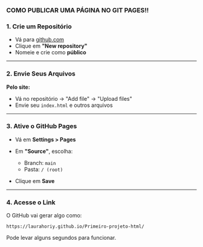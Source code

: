 ### COMO PUBLICAR UMA PÁGINA NO GIT PAGES!!


### 1. Crie um Repositório

* Vá para [github.com](https://github.com)
* Clique em **"New repository"**
* Nomeie e crie como **público**

---

### 2. Envie Seus Arquivos

**Pelo site:**

* Vá no repositório → "Add file" → "Upload files"
* Envie seu `index.html` e outros arquivos

 ---

### 3. Ative o GitHub Pages

* Vá em **Settings > Pages**
* Em **"Source"**, escolha:

  * Branch: `main`
  * Pasta: `/ (root)`
* Clique em **Save**

---

### 4. Acesse o Link

O GitHub vai gerar algo como:

```
https://laurahoriy.github.io/Primeiro-projeto-html/
```


Pode levar alguns segundos para funcionar.


